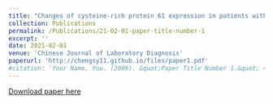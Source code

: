 ```yaml
---
title: "Changes of cysteine-rich protein 61 expression in patients with atherosclerosis and its clinical significance1"
collection: Publications
permalink: /Publications/21-02-01-paper-title-number-1
excerpt: ''
date: 2021-02-01
venue: 'Chinese Journal of Laboratory Diagnosis'
paperurl: 'http://chengsy11.github.io/files/paper1.pdf'
#citation: 'Your Name, You. (2009). &quot;Paper Title Number 1.&quot; <i>Journal 1</i>. 1(1).'
---
```



[Download paper here](http://chengsy11.github.io/files/paper1.pdf)


